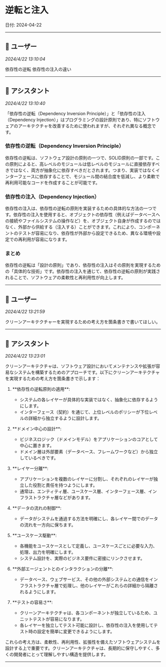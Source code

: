 # 逆転と注入

日付: 2024-04-22

---

## 👤 ユーザー
*2024/4/22 13:10:04*

依存性の逆転 依存性の注入の違い

---

## 🤖 アシスタント
*2024/4/22 13:10:40*

「依存性の逆転（Dependency Inversion Principle）」と「依存性の注入（Dependency Injection）」はプログラミングの設計原則であり、特にソフトウェアのアーキテクチャを改善するために使われますが、それぞれ異なる概念です。

### 依存性の逆転（Dependency Inversion Principle）
依存性の逆転は、ソフトウェア設計の原則の一つで、SOLID原則の一部です。この原則によると、高レベルのモジュールは低レベルのモジュールに直接依存すべきではなく、両方が抽象化に依存すべきだとされます。つまり、実装ではなくインターフェースに依存することで、モジュール間の結合度を低減し、より柔軟で再利用可能なコードを作成することが可能です。

### 依存性の注入（Dependency Injection）
依存性の注入は、依存性の逆転の原則を実装するための具体的な方法の一つです。依存性の注入を使用すると、オブジェクトの依存性（例えばデータベースへの接続やファイルシステムの操作など）を、オブジェクト自身が作成するのではなく、外部から供給する（注入する）ことができます。これにより、コンポーネントのテストが容易になり、依存性が外部から設定できるため、異なる環境や設定での再利用が容易になります。

### まとめ
依存性の逆転は「設計の原則」であり、依存性の注入はその原則を実現するための「具体的な技術」です。依存性の注入を通じて、依存性の逆転の原則が実践されることで、ソフトウェアの柔軟性と再利用性が向上します。

---

## 👤 ユーザー
*2024/4/22 13:21:59*

クリーンアーキテクチャーを実現するための考え方を箇条書きで書いてほしい。

---

## 🤖 アシスタント
*2024/4/22 13:23:01*

クリーンアーキテクチャは、ソフトウェア設計においてメンテナンスや拡張が容易なシステムを構築するためのアプローチです。以下にクリーンアーキテクチャを実現するための考え方を箇条書きで示します：

1. \*\*依存性の逆転原則の適用\*\*:
   - システムの各レイヤーが具体的な実装ではなく、抽象化に依存するようにします。
   - インターフェース（契約）を通じて、上位レベルのポリシーが下位レベルの詳細から独立するように設計します。

2. \*\*ドメイン中心の設計\*\*:
   - ビジネスロジック（ドメインモデル）をアプリケーションのコアとして中心に置きます。
   - ドメイン層は外部要素（データベース、フレームワークなど）から独立しているべきです。

3. \*\*レイヤー分離\*\*:
   - アプリケーションを複数のレイヤーに分割し、それぞれのレイヤーが独立した役割と責任を持つようにします。
   - 通常は、エンティティ層、ユースケース層、インターフェース層、インフラストラクチャ層などがあります。

4. \*\*データの流れの制御\*\*:
   - データがシステムを通過する方法を明確にし、各レイヤー間でのデータの流れを一方向に保ちます。

5. \*\*ユースケース駆動\*\*:
   - 各機能をユースケースとして定義し、ユースケースごとに必要な入力、処理、出力を明確にします。
   - システム設計を、実際のビジネス要件に密接にリンクさせます。

6. \*\*外部エージェントとのインタラクションの分離\*\*:
   - データベース、ウェブサービス、その他の外部システムとの通信をインフラストラクチャ層で処理し、他のレイヤーがこれらの詳細から隔離されるようにします。

7. \*\*テストの容易さ\*\*:
   - クリーンアーキテクチャは、各コンポーネントが独立しているため、ユニットテストが容易になります。
   - 各レイヤーを独立してテスト可能に設計し、依存性の注入を使用してテスト時の設定を簡単に変更できるようにします。

これらの考え方は、柔軟性、再利用性、拡張性を備えたソフトウェアシステムを設計する上で重要です。クリーンアーキテクチャは、長期的に保守しやすく、多くの開発者にとって理解しやすい構造を提供します。

---
